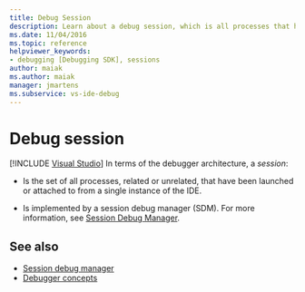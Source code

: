 ```yaml
---
title: Debug Session
description: Learn about a debug session, which is all processes that have been launched or attached to from a single instance of the IDE.
ms.date: 11/04/2016
ms.topic: reference
helpviewer_keywords:
- debugging [Debugging SDK], sessions
author: maiak
ms.author: maiak
manager: jmartens
ms.subservice: vs-ide-debug
---
```

# Debug session

 [!INCLUDE [Visual Studio](~/includes/applies-to-version/vs-windows-only.md)]
In terms of the debugger architecture, a *session*:

- Is the set of all processes, related or unrelated, that have been launched or attached to from a single instance of the IDE.

- Is implemented by a session debug manager (SDM). For more information, see [Session Debug Manager](../../extensibility/debugger/session-debug-manager.md).

## See also
- [Session debug manager](../../extensibility/debugger/session-debug-manager.md)
- [Debugger concepts](../../extensibility/debugger/debugger-concepts.md)
